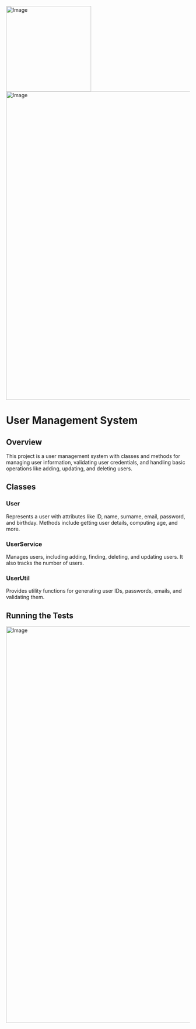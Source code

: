 <img width="233" alt="Image" src="https://github.com/user-attachments/assets/ae8bded5-e651-41e2-b630-bb6a65395a12" />

<img width="843" alt="Image" src="https://github.com/user-attachments/assets/524cdfaa-c021-4df0-b97c-e613d1a2b45b" />

# User Management System

## Overview
This project is a user management system with classes and methods for managing user information, validating user credentials, and handling basic operations like adding, updating, and deleting users.

## Classes

### User
Represents a user with attributes like ID, name, surname, email, password, and birthday. Methods include getting user details, computing age, and more.

### UserService
Manages users, including adding, finding, deleting, and updating users. It also tracks the number of users.

### UserUtil
Provides utility functions for generating user IDs, passwords, emails, and validating them.

## Running the Tests




<img width="1083" alt="Image" src="https://github.com/user-attachments/assets/efb0c8c5-8567-4d8f-9dc3-fe24fafa5ebb" />

